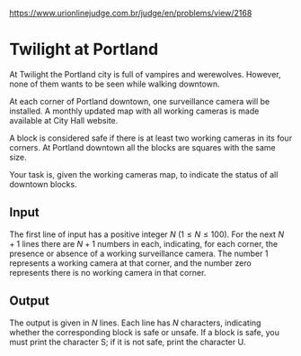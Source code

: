 https://www.urionlinejudge.com.br/judge/en/problems/view/2168

# Twilight at Portland

At Twilight the Portland city is full of vampires and werewolves. However,
none of them wants to be seen while walking downtown.

At each corner of Portland downtown, one surveillance camera will be
installed. A monthly updated map with all working cameras is made available at
City Hall website.

A block is considered safe if there is at least two working cameras in its
four corners. At Portland downtown all the blocks are squares with the same
size.

Your task is, given the working cameras map, to indicate the status of all
downtown blocks.

## Input

The first line of input has a positive integer $N$ $(1 \leq N \leq 100)$. For
the next $N+1$ lines there are $N+1$ numbers in each, indicating, for each
corner, the presence or absence of a working surveillance camera. The number 1
represents a working camera at that corner, and the number zero represents
there is no working camera in that corner.

## Output

The output is given in $N$ lines. Each line has $N$ characters, indicating
whether the corresponding block is safe or unsafe. If a block is safe, you
must print the character S; if it is not safe, print the character U.
